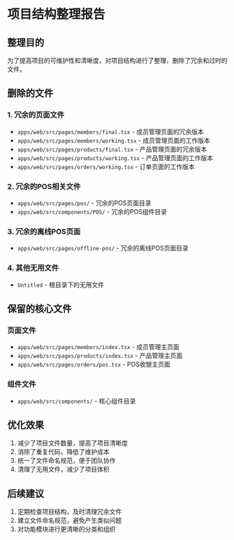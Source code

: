 # 项目结构整理报告

## 整理目的

为了提高项目的可维护性和清晰度，对项目结构进行了整理，删除了冗余和过时的文件。

## 删除的文件

### 1. 冗余的页面文件
- `apps/web/src/pages/members/final.tsx` - 成员管理页面的冗余版本
- `apps/web/src/pages/members/working.tsx` - 成员管理页面的工作版本
- `apps/web/src/pages/products/final.tsx` - 产品管理页面的冗余版本
- `apps/web/src/pages/products/working.tsx` - 产品管理页面的工作版本
- `apps/web/src/pages/orders/working.tsx` - 订单页面的工作版本

### 2. 冗余的POS相关文件
- `apps/web/src/pages/pos/` - 冗余的POS页面目录
- `apps/web/src/components/POS/` - 冗余的POS组件目录

### 3. 冗余的离线POS页面
- `apps/web/src/pages/offline-pos/` - 冗余的离线POS页面目录

### 4. 其他无用文件
- `Untitled` - 根目录下的无用文件

## 保留的核心文件

### 页面文件
- `apps/web/src/pages/members/index.tsx` - 成员管理主页面
- `apps/web/src/pages/products/index.tsx` - 产品管理主页面
- `apps/web/src/pages/orders/pos.tsx` - POS收银主页面

### 组件文件
- `apps/web/src/components/` - 核心组件目录

## 优化效果

1. 减少了项目文件数量，提高了项目清晰度
2. 消除了重复代码，降低了维护成本
3. 统一了文件命名规范，便于团队协作
4. 清理了无用文件，减少了项目体积

## 后续建议

1. 定期检查项目结构，及时清理冗余文件
2. 建立文件命名规范，避免产生类似问题
3. 对功能模块进行更清晰的分类和组织